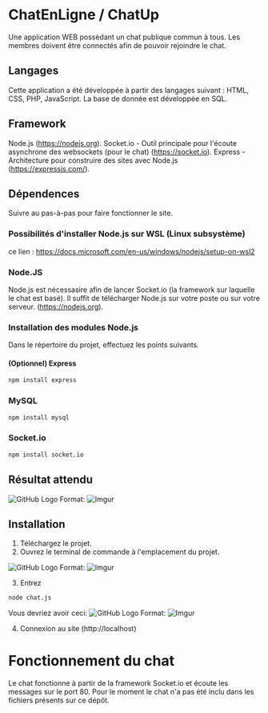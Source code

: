 # ChatEnLigne / ChatUp
Une application WEB possèdant un chat publique commun à tous. Les membres doivent être connectés afin de pouvoir rejoindre le chat.

## Langages 
Cette application a été développée à partir des langages suivant : HTML, CSS, PHP, JavaScript.
La base de donnée est développée en SQL.

## Framework
Node.js (https://nodejs.org).
Socket.io - Outil principale pour l'écoute asynchrone des websockets (pour le chat) (https://socket.io).
Express - Architecture pour construire des sites avec Node.js (https://expressjs.com/).

## Dépendences
Suivre au pas-à-pas pour faire fonctionner le site. 
### Possibilités d'installer Node.js sur WSL (Linux subsystème)
ce lien : https://docs.microsoft.com/en-us/windows/nodejs/setup-on-wsl2

### Node.JS
Node.js est nécessasire afin de lancer Socket.io (la framework sur laquelle le chat est basé).
Il suffit de télécharger Node.js sur votre poste ou sur votre serveur. (https://nodejs.org).

### Installation des modules Node.js 
Dans le répertoire du projet, effectuez les points suivants.

#### (Optionnel) Express
```sh
npm install express
```

### MySQL
```sh
npm install mysql
```

### Socket.io
```sh
npm install socket.io
```
## Résultat attendu 

![GitHub Logo](https://i.imgur.com/Ck6KkSt.png)
Format: ![Imgur](url)


## Installation

1. Téléchargez le projet.
2. Ouvrez le terminal de commande à l'emplacement du projet. 

![GitHub Logo](https://i.imgur.com/8MAdNJC.png)
Format: ![Imgur](url)

3. Entrez 

```sh
node chat.js
```
Vous devriez avoir ceci:
![GitHub Logo](https://i.imgur.com/L7ZBYq3.png)
Format: ![Imgur](url)

4. Connexion au site (http://localhost)

# Fonctionnement du chat
Le chat fonctionne à partir de la framework Socket.io et écoute les messages sur le port 80.
Pour le moment le chat n'a pas été inclu dans les fichiers présents sur ce dépôt.
